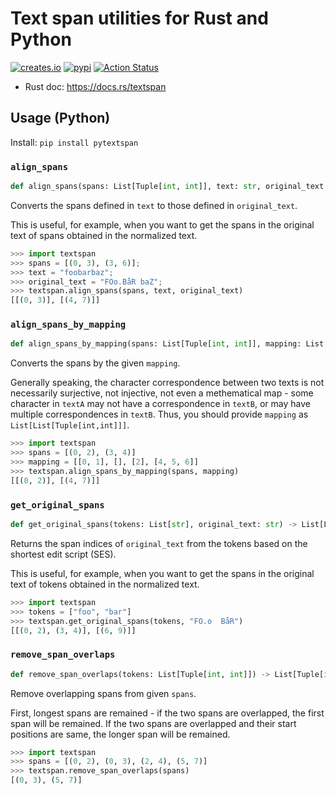 # Text span utilities for Rust and Python

[![creates.io](https://img.shields.io/crates/v/textspan.svg)](https://crates.io/crates/textspan)
[![pypi](https://img.shields.io/pypi/v/pytextspan.svg)](https://pypi.org/project/pytextspan/)
[![Action Status](https://github.com/tamuhey/textspan/workflows/Test%20and%20Deploy/badge.svg)](https://github.com/tamuhey/textspan/actions)

- Rust doc: https://docs.rs/textspan


## Usage (Python)

Install: `pip install pytextspan`

### `align_spans`

```python
def align_spans(spans: List[Tuple[int, int]], text: str, original_text: str) -> List[List[Tuple[int, int]]]: ...
```

Converts the spans defined in `text` to those defined in `original_text`.

This is useful, for example, when you want to get the spans in the
original text of spans obtained in the normalized text.

```python
>>> import textspan
>>> spans = [(0, 3), (3, 6)];
>>> text = "foobarbaz";
>>> original_text = "FOo.BåR baZ";
>>> textspan.align_spans(spans, text, original_text)
[[(0, 3)], [(4, 7)]]
```

### `align_spans_by_mapping`

```python
def align_spans_by_mapping(spans: List[Tuple[int, int]], mapping: List[List[int]]) -> List[List[Tuple[int, int]]]: ...
```

Converts the spans by the given `mapping`.

Generally speaking, the character correspondence between two texts is not
necessarily surjective, not injective, not even a methematical map -
some character in `textA` may not have a correspondence in `textB`,
or may have multiple correspondences in `textB`. Thus, you should
provide `mapping` as `List[List[Tuple[int,int]]]`.

```python
>>> import textspan
>>> spans = [(0, 2), (3, 4)]
>>> mapping = [[0, 1], [], [2], [4, 5, 6]]
>>> textspan.align_spans_by_mapping(spans, mapping)
[[(0, 2)], [(4, 7)]]
```

### `get_original_spans`

```python
def get_original_spans(tokens: List[str], original_text: str) -> List[List[Tuple[int, int]]]: ...
```

Returns the span indices of `original_text` from the tokens based on the shortest edit script (SES).

This is useful, for example, when you want to get the spans in the
original text of tokens obtained in the normalized text.

```python
>>> import textspan
>>> tokens = ["foo", "bar"]
>>> textspan.get_original_spans(tokens, "FO.o  BåR")
[[(0, 2), (3, 4)], [(6, 9)]]
```

### `remove_span_overlaps`

```python
def remove_span_overlaps(tokens: List[Tuple[int, int]]) -> List[Tuple[int, int]]: ...
```

Remove overlapping spans from given `spans`.

First, longest spans are remained - if the two spans are overlapped, the
first span will be remained. If the two spans are overlapped and their start
positions are same, the longer span will be remained.

```python
>>> import textspan
>>> spans = [(0, 2), (0, 3), (2, 4), (5, 7)]
>>> textspan.remove_span_overlaps(spans)
[(0, 3), (5, 7)]
```


